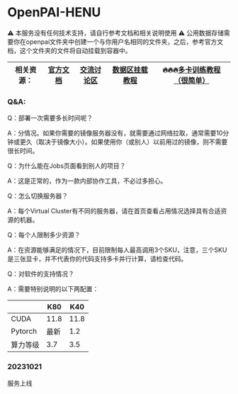 # OpenPAI-HENU

⚠️ 本服务没有任何技术支持，请自行参考文档和相关说明使用
⚠️ 公用数据存储需要你在openpai文件夹中创建一个与你用户名相同的文件夹，之后，参考官方文档，这个文件夹的文件将自动挂载到容器中。

| 相关资源： | [官方文档](https://openpai.readthedocs.io/zh_CN/latest/manual/cluster-user/index.html) | [交流讨论区](https://github.com/yurhett/OpenPAI-HENU/issues) | [数据区挂载教程](https://kb.synology.cn/zh-cn/DSM/tutorial/How_to_access_files_on_Synology_NAS_with_WebDAV) | 🔥🔥🔥[多卡训练教程（很简单）](https://pytorch.org/tutorials/beginner/blitz/data_parallel_tutorial.html) |
| ---------- | ------------------------------------------------------------ | ------------------------------------------------------------ | ------------------------------------------------------------ | ------------------------------------------------------------ |

### Q&A:

Q：部署一次需要多长时间呢？

A：分情况。如果你需要的镜像服务器没有，就需要通过网络拉取，通常需要10分钟或更久（取决于镜像大小）。如果使用你（或别人）以前用过的镜像，则不需要很长时间。

Q：为什么能在Jobs页面看到别人的项目？

A：这是正常的，作为一款内部协作工具，不必过多担心。

Q：怎么切换服务器？

A：每个Virtual Cluster有不同的服务器，请在首页查看占用情况选择具有合适资源的机器。

Q：每个人限制多少资源？

A：在资源能够满足的情况下，目前限制每人最高调用3个SKU，注意，三个SKU是三张显卡，并不代表你的代码支持多卡并行计算，请检查代码。

Q：对软件的支持情况？

A：需要特别说明的以下两配置：

|          | K80  | K40  |
| -------- | ---- | ---- |
| CUDA     | 11.8 | 11.8 |
| Pytorch  | 最新 | 1.2  |
| 算力等级 | 3.7  | 3.5  |


### 20231021

服务上线

